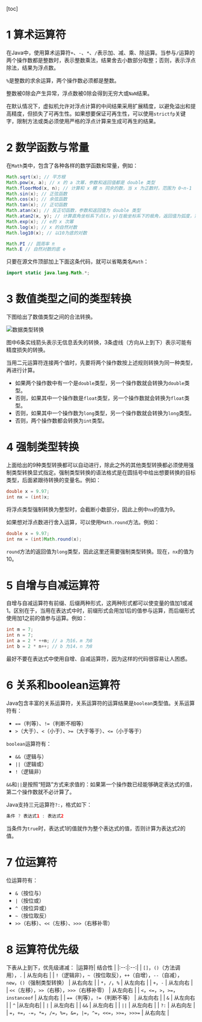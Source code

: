 [toc]
# 1 算术运算符
在Java中，使用算术运算符`+`、`-`、`*`、`/`表示加、减、乘、除运算。当参与`/`运算的两个操作数都是整数时，表示整数乘法，结果舍去小数部分取整；否则，表示浮点除法，结果为浮点数。

`%`是整数的求余运算，两个操作数必须都是整数。

整数被0除会产生异常，浮点数被0除会得到无穷大或`NaN`结果。

在默认情况下，虚拟机允许对浮点计算的中间结果采用扩展精度，以避免溢出和提高精度，但损失了可再生性。如果想要保证可再生性，可以使用`strictfp`关键字，限制方法或类必须使用严格的浮点计算来生成可再生的结果。
# 2 数学函数与常量
在`Math`类中，包含了各种各样的数学函数和常量，例如：

```java
Math.sqrt(x); // 平方根
Math.pow(x, a); // x 的 a 次幂，参数和返回值都是 double 类型
Math.floorMod(x, n); // 计算和 x 模 n 同余的数，当 x 为正数时，范围为 0~n-1
Math.sin(x); // 正弦函数
Math.cos(x); // 余弦函数
Math.tan(x); // 正切函数
Math.atan(x); // 反正切函数，参数和返回值为 double 类型
Math.atan2(x, y); // 计算直角坐标系下点(x，y)在极坐标系下的极角，返回值为弧度，范围从 -π~π
Math.exp(x); // e的 x 次幂
Math.log(x); // x 的自然对数
Math.log10(x); // 以10为底的对数

Math.PI // 圆周率 π
Math.E // 自然对数的底 e
```
只要在源文件顶部加上下面这条代码，就可以省略类名`Math`：

```java
import static java.lang.Math.*;
```
# 3 数值类型之间的类型转换
下图给出了数值类型之间的合法转换。

![数据类型转换](https://img-blog.csdnimg.cn/20210430201232715.png?x-oss-process=image/watermark,type_ZmFuZ3poZW5naGVpdGk,shadow_10,text_aHR0cHM6Ly9ibG9nLmNzZG4ubmV0L3FxXzQ4ODE0MjA1,size_16,color_FFFFFF,t_70#pic_center)

图中6条实线箭头表示无信息丢失的转换，3条虚线（方向从上到下）表示可能有精度损失的转换。

当用二元运算符连接两个值时，先要将两个操作数按上述规则转换为同一种类型，再进行计算。

 - 如果两个操作数中有一个是`double`类型，另一个操作数就会转换为`double`类型。
 - 否则，如果其中一个操作数是`float`类型，另一个操作数就会转换为`float`类型。
 - 否则，如果其中一个操作数为`long`类型，另一个操作数就会转换为`long`类型。
 - 否则，两个操作数都会转换为`int`类型。
# 4 强制类型转换
上面给出的9种类型转换都可以自动进行，除此之外的其他类型转换都必须使用强制类型转换显式指定。强制类型转换的语法格式是在圆括号中给出想要转换的目标类型，后面紧跟待转换的变量名。例如：

```java
double x = 9.97;
int nx = (int)x;
```
将浮点类型强制转换为整型时，会截断小数部分，因此上例中`nx`的值为9。

如果想对浮点数进行舍入运算，可以使用`Math.round`方法。例如：

```java
double x = 9.97;
int nx = (int)Math.round(x);
```
`round`方法的返回值为`long`类型，因此这里还需要强制类型转换。现在，`nx`的值为10。
# 5 自增与自减运算符
自增与自减运算符有前缀、后缀两种形式，这两种形式都可以使变量的值加1或减1。区别在于，当用在表达式中时，前缀形式会用加1后的值参与运算，而后缀形式使用加1之前的值参与运算。例如：

```java
int m = 7;
int n = 7;
int a = 2 * ++m; // a 为16，m 为8
int b = 2 * n++; // b 为14，n 为8
```
最好不要在表达式中使用自增、自减运算符，因为这样的代码很容易让人困惑。
# 6 关系和boolean运算符
Java包含丰富的关系运算符，关系运算符的运算结果是`boolean`类型值。关系运算符有：

 - `==`（判等）、`!=`（判断不相等）
 - `>`（大于）、`<`（小于）、`>=`（大于等于）、`<=`（小于等于）

`boolean`运算符有：

 - `&&`（逻辑与）
 - `||`（逻辑或）
 - `!`（逻辑非）

`&&`和`||`是按照“短路”方式来求值的：如果第一个操作数已经能够确定表达式的值，第二个操作数就不必计算了。

Java支持三元运算符`?:`，格式如下：

```java
条件 ? 表达式1 : 表达式2
```
当条件为`true`时，表达式1的值就作为整个表达式的值，否则计算为表达式2的值。
# 7 位运算符
位运算符有：

 - `&`（按位与）
 - `|`（按位或）
 - `^`（按位异或）
 - `~`（按位取反）
 - `>>`（右移）、`<<`（左移）、`>>>`（右移补零）

# 8 运算符优先级
下表从上到下，优先级递减：
|运算符| 结合性 |
|:--:|:--:|
| `[]`，`()`（方法调用），`.` | 从左向右 |
| `!`（逻辑非），`~`（按位取反），`++`（自增），`--`（自减），`new`，`()`（强制类型转换） | 从右向左 |
| `*`，`/`，`%` | 从左向右 |
| `+`，`-` | 从左向右 |
| `<<`（左移），`>>`（右移），`>>>`（右移补零） | 从左向右 |
| `<`，`<=`，`>`，`>=`，`instanceof` | 从左向右 |
| `==`（判等），`!=`（判断不等） | 从左向右 |
| `&` | 从左向右 |
| `^` |从左向右|
| `|` | 从左向右 |
| `&&` | 从左向右 |
| `||` | 从左向右 |
| `?:` | 从右向左 |
| `=`，`+=`，`-=`，`*=`，`/=`，`%=`，`&=`，`|=`，`^=`，`<<=`，`>>=`，`>>>=` | 从右向左 |
